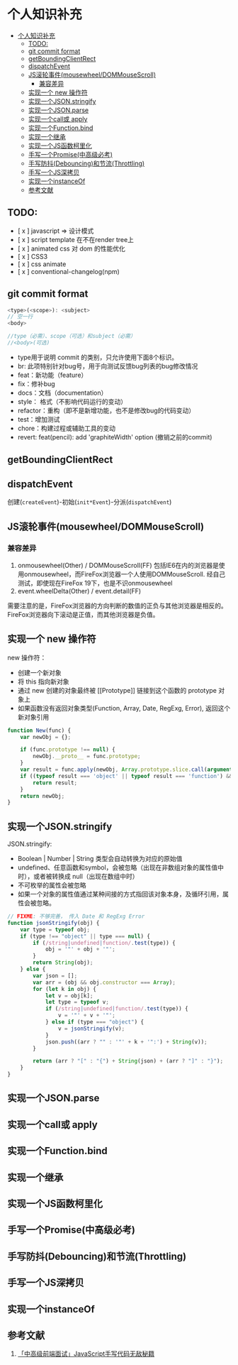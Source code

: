 # 个人知识补充

- [个人知识补充](#%E4%B8%AA%E4%BA%BA%E7%9F%A5%E8%AF%86%E8%A1%A5%E5%85%85)
  - [TODO:](#todo)
  - [git commit format](#git-commit-format)
  - [getBoundingClientRect](#getboundingclientrect)
  - [dispatchEvent](#dispatchevent)
  - [JS滚轮事件(mousewheel/DOMMouseScroll)](#js%E6%BB%9A%E8%BD%AE%E4%BA%8B%E4%BB%B6mousewheeldommousescroll)
    - [兼容差异](#%E5%85%BC%E5%AE%B9%E5%B7%AE%E5%BC%82)
  - [实现一个 new 操作符](#%E5%AE%9E%E7%8E%B0%E4%B8%80%E4%B8%AA-new-%E6%93%8D%E4%BD%9C%E7%AC%A6)
  - [实现一个JSON.stringify](#%E5%AE%9E%E7%8E%B0%E4%B8%80%E4%B8%AAjsonstringify)
  - [实现一个JSON.parse](#%E5%AE%9E%E7%8E%B0%E4%B8%80%E4%B8%AAjsonparse)
  - [实现一个call或 apply](#%E5%AE%9E%E7%8E%B0%E4%B8%80%E4%B8%AAcall%E6%88%96-apply)
  - [实现一个Function.bind](#%E5%AE%9E%E7%8E%B0%E4%B8%80%E4%B8%AAfunctionbind)
  - [实现一个继承](#%E5%AE%9E%E7%8E%B0%E4%B8%80%E4%B8%AA%E7%BB%A7%E6%89%BF)
  - [实现一个JS函数柯里化](#%E5%AE%9E%E7%8E%B0%E4%B8%80%E4%B8%AAjs%E5%87%BD%E6%95%B0%E6%9F%AF%E9%87%8C%E5%8C%96)
  - [手写一个Promise(中高级必考)](#%E6%89%8B%E5%86%99%E4%B8%80%E4%B8%AApromise%E4%B8%AD%E9%AB%98%E7%BA%A7%E5%BF%85%E8%80%83)
  - [手写防抖(Debouncing)和节流(Throttling)](#%E6%89%8B%E5%86%99%E9%98%B2%E6%8A%96debouncing%E5%92%8C%E8%8A%82%E6%B5%81throttling)
  - [手写一个JS深拷贝](#%E6%89%8B%E5%86%99%E4%B8%80%E4%B8%AAjs%E6%B7%B1%E6%8B%B7%E8%B4%9D)
  - [实现一个instanceOf](#%E5%AE%9E%E7%8E%B0%E4%B8%80%E4%B8%AAinstanceof)
  - [参考文献](#%E5%8F%82%E8%80%83%E6%96%87%E7%8C%AE)


## TODO:
- [ x ] javascript => 设计模式
- [ x ] script template 在不在render tree上
- [ x ] animated css 对 dom 的性能优化
- [ x ] CSS3
- [ x ] css animate
- [ x ] conventional-changelog(npm)


## git commit format
```javascript
<type>(<scope>): <subject>
// 空一行
<body>

//type（必需）、scope（可选）和subject（必需）
//<body>(可选)
```
- type用于说明 commit 的类别，只允许使用下面8个标识。
- br: 此项特别针对bug号，用于向测试反馈bug列表的bug修改情况
- feat：新功能（feature）
- fix：修补bug
- docs：文档（documentation）
- style： 格式（不影响代码运行的变动）
- refactor：重构（即不是新增功能，也不是修改bug的代码变动）
- test：增加测试
- chore：构建过程或辅助工具的变动
- revert: feat(pencil): add 'graphiteWidth' option (撤销之前的commit)


## getBoundingClientRect


## dispatchEvent
创建(`createEvent`)-初始(`init*Event`)-分派(`dispatchEvent`)


## JS滚轮事件(mousewheel/DOMMouseScroll)
### 兼容差异
1. onmousewheel(Other) / DOMMouseScroll(FF)
    包括IE6在内的浏览器是使用onmousewheel，而FireFox浏览器一个人使用DOMMouseScroll. 经自己测试，即使现在FireFox 19下，也是不识onmousewheel  
2. event.wheelDelta(Other) / event.detail(FF)

需要注意的是，FireFox浏览器的方向判断的数值的正负与其他浏览器是相反的。FireFox浏览器向下滚动是正值，而其他浏览器是负值。


## 实现一个 new 操作符
new 操作符：  
- 创建一个新对象
- 将 this 指向新对象
- 通过 new 创建的对象最终被 [[Prototype]] 链接到这个函数的 prototype 对象上
- 如果函数没有返回对象类型(Function, Array, Date, RegExg, Error), 返回这个新对象引用

```Javascript
function New(func) {
    var newObj = {};

    if (func.prototype !== null) {
        newObj.__proto__ = func.prototype;
    }
    var result = func.apply(newObj, Array.prototype.slice.call(arguments, 1));
    if ((typeof result === 'object' || typeof result === 'function') && result !== null) {
        return result;
    }
    return newObj;
}
```

## 实现一个JSON.stringify
JSON.stringify:  
- Boolean | Number | String 类型会自动转换为对应的原始值
- undefined、任意函数和symbol，会被忽略（出现在非数组对象的属性值中时），或者被转换成 null（出现在数组中时）
- 不可枚举的属性会被忽略
- 如果一个对象的属性值通过某种间接的方式指回该对象本身，及循环引用，属性会被忽略。

```Javascript
// FIXME: 不够完善， 传入 Date 和 RegExg Error
function jsonStringify(obj) {
    var type = typeof obj;
    if (type !== "object" || type === null) {
        if (/string|undefined|function/.test(type)) {
            obj = '"' + obj + '"';
        }
        return String(obj);
    } else {
        var json = [];
        var arr = (obj && obj.constructor === Array);
        for (let k in obj) {
            let v = obj[k];
            let type = typeof v;
            if (/string|undefined|function/.test(type)) {
                v = '"' + v + '"';
            } else if (type === "object") {
                v = jsonStringify(v);
            }
            json.push((arr ? "" : '"' + k + '":') + String(v));
        }

        return (arr ? "[" : "{") + String(json) + (arr ? "]" : "}");
    }
}
```


## 实现一个JSON.parse
## 实现一个call或 apply
## 实现一个Function.bind
## 实现一个继承
## 实现一个JS函数柯里化
## 手写一个Promise(中高级必考)
## 手写防抖(Debouncing)和节流(Throttling)
## 手写一个JS深拷贝
## 实现一个instanceOf


## 参考文献
1. [「中高级前端面试」JavaScript手写代码无敌秘籍](https://juejin.im/post/5c9c3989e51d454e3a3902b6)


